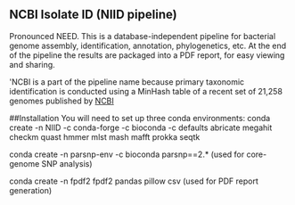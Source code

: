 ## NCBI Isolate ID (NIID pipeline)
Pronounced NEED. This is a database-independent pipeline for bacterial genome assembly, identification, annotation, phylogenetics, etc. At the end of the pipeline the results are packaged into a PDF report, for easy viewing and sharing.

'NCBI is a part of the pipeline name because primary taxonomic identification is conducted using a MinHash table of a recent set of 21,258 genomes published by [NCBI](https://ncbiinsights.ncbi.nlm.nih.gov/2025/01/14/updated-bacterial-and-archaeal-reference-genome-collection-2/)

##Installation
You will need to set up three conda environments:
conda create -n NIID -c conda-forge -c bioconda -c defaults abricate megahit checkm quast hmmer mlst mash mafft prokka seqtk

conda create -n parsnp-env -c bioconda parsnp==2.* (used for core-genome SNP analysis)

conda create -n fpdf2 fpdf2 pandas pillow csv (used for PDF report generation)

